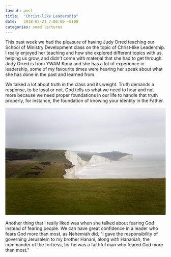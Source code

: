 ```yaml
---
layout: post
title:  "Christ-like Leadership"
date:   2018-05-21 7:00:00 +0100
categories: somd lectures
---
```

This past week we had the pleasure of having Judy Orred teaching our School of Ministry Development class on the topic of Christ-like Leadership. I really enjoyed her teaching and how she explored different topics with us, helping us grow, and didn't come with material that she had to get through. Judy Orred is from YWAM Kona and she has a lot of experience in leadership, some of my favourite times were hearing her speak about what she has done in the past and learned from.

We talked a lot about truth in the class and its weight. Truth demands a response, to be loyal or not. God tells us what we need to hear and not more because we need proper foundations in our life to handle that truth properly, for instance, the foundation of knowing your identity in the Father.

![Coast in England, not the only coast](/assets/blog/coast.jpg)

Another thing that I really liked was when she talked about fearing God instead of fearing people. We can have great confidence in a leader who fears God more than most, as Nehemiah did, "I gave the responsibility of governing Jerusalem to my brother Hanani, along with Hananiah, the commander of the fortress, for he was a faithful man who feared God more than most."
